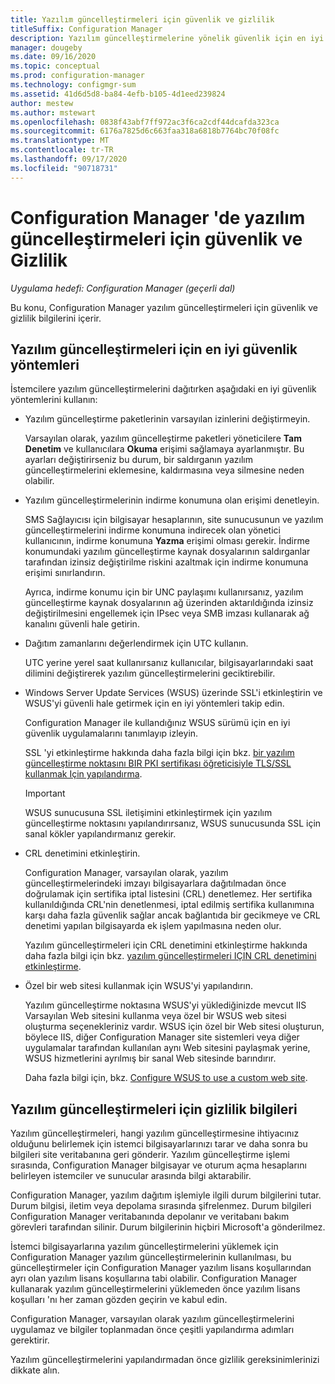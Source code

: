 ```yaml
---
title: Yazılım güncelleştirmeleri için güvenlik ve gizlilik
titleSuffix: Configuration Manager
description: Yazılım güncelleştirmelerine yönelik güvenlik için en iyi uygulamaları izleyin ve Configuration Manager gizlilik bilgilerini nasıl işleyeceğinizi öğrenin.
manager: dougeby
ms.date: 09/16/2020
ms.topic: conceptual
ms.prod: configuration-manager
ms.technology: configmgr-sum
ms.assetid: 41d6d5d8-ba84-4efb-b105-4d1eed239824
author: mestew
ms.author: mstewart
ms.openlocfilehash: 0838f43abf7ff972ac3f6ca2cdf44dcafda323ca
ms.sourcegitcommit: 6176a7825d6c663faa318a6818b7764bc70f08fc
ms.translationtype: MT
ms.contentlocale: tr-TR
ms.lasthandoff: 09/17/2020
ms.locfileid: "90718731"
---
```

# <a name="security-and-privacy-for-software-updates-in-configuration-manager"></a>Configuration Manager 'de yazılım güncelleştirmeleri için güvenlik ve Gizlilik

*Uygulama hedefi: Configuration Manager (geçerli dal)*

Bu konu, Configuration Manager yazılım güncelleştirmeleri için güvenlik ve gizlilik bilgilerini içerir.  

##  <a name="security-best-practices-for-software-updates"></a><a name="BKMK_Security_HardwareInventory"></a> Yazılım güncelleştirmeleri için en iyi güvenlik yöntemleri  
 İstemcilere yazılım güncelleştirmelerini dağıtırken aşağıdaki en iyi güvenlik yöntemlerini kullanın:  

-   Yazılım güncelleştirme paketlerinin varsayılan izinlerini değiştirmeyin.  

     Varsayılan olarak, yazılım güncelleştirme paketleri yöneticilere **Tam Denetim** ve kullanıcılara **Okuma** erişimi sağlamaya ayarlanmıştır. Bu ayarları değiştirirseniz bu durum, bir saldırganın yazılım güncelleştirmelerini eklemesine, kaldırmasına veya silmesine neden olabilir.  

-   Yazılım güncelleştirmelerinin indirme konumuna olan erişimi denetleyin.  

     SMS Sağlayıcısı için bilgisayar hesaplarının, site sunucusunun ve yazılım güncelleştirmelerini indirme konumuna indirecek olan yönetici kullanıcının, indirme konumuna **Yazma** erişimi olması gerekir. İndirme konumundaki yazılım güncelleştirme kaynak dosyalarının saldırganlar tarafından izinsiz değiştirilme riskini azaltmak için indirme konumuna erişimi sınırlandırın.  

     Ayrıca, indirme konumu için bir UNC paylaşımı kullanırsanız, yazılım güncelleştirme kaynak dosyalarının ağ üzerinden aktarıldığında izinsiz değiştirilmesini engellemek için IPsec veya SMB imzası kullanarak ağ kanalını güvenli hale getirin.  

-   Dağıtım zamanlarını değerlendirmek için UTC kullanın.  

     UTC yerine yerel saat kullanırsanız kullanıcılar, bilgisayarlarındaki saat dilimini değiştirerek yazılım güncelleştirmelerini geciktirebilir.  

-   Windows Server Update Services (WSUS) üzerinde SSL'i etkinleştirin ve WSUS'yi güvenli hale getirmek için en iyi yöntemleri takip edin.  

     Configuration Manager ile kullandığınız WSUS sürümü için en iyi güvenlik uygulamalarını tanımlayıp izleyin. 

     SSL 'yi etkinleştirme hakkında daha fazla bilgi için bkz. [bir yazılım güncelleştirme noktasını BIR PKI sertifikası öğreticisiyle TLS/SSL kullanmak Için yapılandırma](../get-started/software-update-point-ssl.md). 

    > [!IMPORTANT]  
    >  WSUS sunucusuna SSL iletişimini etkinleştirmek için yazılım güncelleştirme noktasını yapılandırırsanız, WSUS sunucusunda SSL için sanal kökler yapılandırmanız gerekir.  

-   CRL denetimini etkinleştirin.  

     Configuration Manager, varsayılan olarak, yazılım güncelleştirmelerindeki imzayı bilgisayarlara dağıtılmadan önce doğrulamak için sertifika iptal listesini (CRL) denetlemez. Her sertifika kullanıldığında CRL'nin denetlenmesi, iptal edilmiş sertifika kullanımına karşı daha fazla güvenlik sağlar ancak bağlantıda bir gecikmeye ve CRL denetimi yapılan bilgisayarda ek işlem yapılmasına neden olur.  

     Yazılım güncelleştirmeleri için CRL denetimini etkinleştirme hakkında daha fazla bilgi için bkz. [yazılım güncelleştirmeleri IÇIN CRL denetimini etkinleştirme](../get-started/manage-settings-for-software-updates.md#crl-checking-for-software-updates).  

-   Özel bir web sitesi kullanmak için WSUS'yi yapılandırın.  

     Yazılım güncelleştirme noktasına WSUS'yi yüklediğinizde mevcut IIS Varsayılan Web sitesini kullanma veya özel bir WSUS web sitesi oluşturma seçenekleriniz vardır. WSUS için özel bir Web sitesi oluşturun, böylece IIS, diğer Configuration Manager site sistemleri veya diğer uygulamalar tarafından kullanılan aynı Web sitesini paylaşmak yerine, WSUS hizmetlerini ayrılmış bir sanal Web sitesinde barındırır.  

     Daha fazla bilgi için, bkz. [Configure WSUS to use a custom web site](plan-for-software-updates.md#BKMK_CustomWebSite).  

##  <a name="privacy-information-for-software-updates"></a><a name="BKMK_Privacy_HardwareInventory"></a> Yazılım güncelleştirmeleri için gizlilik bilgileri  
 Yazılım güncelleştirmeleri, hangi yazılım güncelleştirmesine ihtiyacınız olduğunu belirlemek için istemci bilgisayarlarınızı tarar ve daha sonra bu bilgileri site veritabanına geri gönderir. Yazılım güncelleştirme işlemi sırasında, Configuration Manager bilgisayar ve oturum açma hesaplarını belirleyen istemciler ve sunucular arasında bilgi aktarabilir.  

 Configuration Manager, yazılım dağıtım işlemiyle ilgili durum bilgilerini tutar. Durum bilgisi, iletim veya depolama sırasında şifrelenmez. Durum bilgileri Configuration Manager veritabanında depolanır ve veritabanı bakım görevleri tarafından silinir. Durum bilgilerinin hiçbiri Microsoft'a gönderilmez.  

 İstemci bilgisayarlarına yazılım güncelleştirmelerini yüklemek için Configuration Manager yazılım güncelleştirmelerinin kullanılması, bu güncelleştirmeler için Configuration Manager yazılım lisans koşullarından ayrı olan yazılım lisans koşullarına tabi olabilir. Configuration Manager kullanarak yazılım güncelleştirmelerini yüklemeden önce yazılım lisans koşulları 'nı her zaman gözden geçirin ve kabul edin.  

 Configuration Manager, varsayılan olarak yazılım güncelleştirmelerini uygulamaz ve bilgiler toplanmadan önce çeşitli yapılandırma adımları gerektirir.  

 Yazılım güncelleştirmelerini yapılandırmadan önce gizlilik gereksinimlerinizi dikkate alın.  
